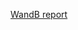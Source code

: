 [WandB report](https://wandb.ai/whatislove/img_classification_cifar10/reports/CIFAR-10-image-classification--Vmlldzo0MDU2NzE3)
